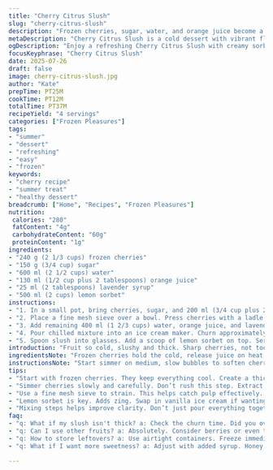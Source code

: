 ```yaml
---
title: "Cherry Citrus Slush"
slug: "cherry-citrus-slush"
description: "Frozen cherries, sugar, water, and orange juice become a vibrant slush, paired with creamy lemon sorbet. No eggs, nuts, or gluten. A semi-frozen fruit treat with a citrus twist, balanced sweetness, and a cool finish. Slightly less sugar, added orange juice instead of lemon, and a hint of lavender syrup. Quick simmering, straining, chilling, then churning. Serve immediately for a scoop of sorbet melting into the fruit slush."
metaDescription: "Cherry Citrus Slush is a cold dessert with vibrant flavors. Cherries and orange blend with lavender for a refreshing treat. No eggs or gluten."
ogDescription: "Enjoy a refreshing Cherry Citrus Slush with creamy sorbet. Cherries, orange, and lavender combine for a perfect summer treat."
focusKeyphrase: "Cherry Citrus Slush"
date: 2025-07-26
draft: false
image: cherry-citrus-slush.jpg
author: "Kate"
prepTime: PT25M
cookTime: PT12M
totalTime: PT37M
recipeYield: "4 servings"
categories: ["Frozen Pleasures"]
tags:
- "summer"
- "dessert"
- "refreshing"
- "easy"
- "frozen"
keywords:
- "cherry recipe"
- "summer treat"
- "healthy dessert"
breadcrumb: ["Home", "Recipes", "Frozen Pleasures"]
nutrition: 
 calories: "280"
 fatContent: "4g"
 carbohydrateContent: "60g"
 proteinContent: "1g"
ingredients:
- "240 g (2 1/3 cups) frozen cherries"
- "150 g (3/4 cup) sugar"
- "600 ml (2 1/2 cups) water"
- "130 ml (1/2 cup plus 2 tablespoons) orange juice"
- "25 ml (2 tablespoons) lavender syrup"
- "500 ml (2 cups) lemon sorbet"
instructions:
- "1. In a small pot, bring cherries, sugar, and 200 ml (3/4 cup plus 2 tablespoons) water to a boil. Reduce heat and simmer 7 minutes. Tiny bubbles, fruit softening."
- "2. Place a fine mesh sieve over a bowl. Press cherries with a ladle back and forth to extract juices. Discard pulp or compost."
- "3. Add remaining 400 ml (1 2/3 cups) water, orange juice, and lavender syrup to the strained juice. Cover and chill until nearly cold, about 1 hour and 5 minutes."
- "4. Pour chilled mixture into an ice cream maker. Churn approximately 25 minutes or per machine instructions until slushy consistency."
- "5. Spoon slush into glasses. Add a scoop of lemon sorbet on top. Serve right away with a straw and spoon."
introduction: "Fruit so cold, slushy and thick. Sharp cherries, not too sweet. Orange peeks around edges. Lavender hints lurking, subtle. Sorbet lemon, fresh and bright. Not ice cream, sorbet for zing. No nuts, no gluten, no fuss. Easy to make. Chill, churn, done. Spoon tines digging through cold, straw catching sweetness. Summer’s answer. No eggs, no gluten, just fruit and ice. Tang, flow, bite. Refreshing but not watery. Quickly assembled, quickly eaten, fleeting cold in mouth. Sometimes simple shifts—orange for lemon, lavender for calm—change everything. Cherry chill with a twist."
ingredientsNote: "Frozen cherries hold the cold, release juice on heat. Slightly less sugar balances citrus brightness. Orange juice in place of lemon for mellow acidity. Lavender syrup added for floral depth; adjust or skip for subtlety. Using lemon sorbet adds tartness, swap with vanilla ice cream if richer texture preferred. Water amounts split for better infusion and dilution control. Keep ingredients cold for crisp slush. Sugar can be replaced with honey or agave but expect texture and flavor alterations. Pulp can compost or blend into smoothies if waste is a concern. Sorbet texture key, too soft means overrun, too hard will freeze quickly."
instructionsNote: "Start simmer on medium, slow bubbles to soften cherries, extract flavor. Strain carefully, don’t press pulp too hard; bitter notes linger in overpressed pulp. Mix juices with water, orange, and lavender, chill thoroughly - slush requires cold base. Churn time slightly longer than norm, 25 minutes adjusts for syrup thickness. Watch slush texture—too soft and it melts fast, too thick and it defeats slush purpose. Serve immediately after scooping lemon sorbet on top. Cooling time short post-churn, so prep glasses cold. Mixing steps slight reorder to improve juice clarity and flavor merging. Pulp composting removes bitterness, maintains clarity and cleaner citrus bite."
tips:
- "Start with frozen cherries. They keep everything cool. Create a thicker consistency in a slush. Less sugar balances flavors well. Add sweetness with orange juice. Explore adjusting lavender syrup, too. It brings floral notes but can be subtle. If wanting more vibrant flavor, consider more orange juice. Just don’t overpower cherry taste. Chill everything before you begin. Cold ingredients equal better slush. Adjust water as needed based on juice infusion."
- "Simmer cherries slowly and carefully. Don’t rush this step. Extract flavors well without pushing too hard on pulp. Pulp can be bitter if pressed too much. So, just be gentle. Strain carefully. Don’t leave bitter notes in your slush. Mix juices with chilled water. Get the temperature right. Slush needs cold base. Remember to watch churning time. Overchurning creates a different texture."
- "Use a fine mesh sieve to strain. This helps catch pulp effectively. You want it smooth, not gritty. While waiting, prep serving glasses. Chill them for additional effect. This makes the presentation even better. Serve immediately. Slush melts quickly. Don’t let it sit. If there’s any leftover, store carefully. Pour into air-tight containers and freeze. Just know the texture changes."
- "Lemon sorbet is key. Adds zing. Swap in vanilla ice cream if wanting richer texture. It works well, not the same bright notes, though. Lavender syrup is optional. Can skip if desiring simpler flavors. You could tweak with some mint. Freshness level may change. Consider using honey or agave instead of sugar. But expect different results in flavor and texture."
- "Mixing steps helps improve clarity. Don’t just pour everything together without thought. Layer flavors strategically. It makes a difference. Utilize proper chilling time post-churn to keep it thick. Use a ladle wisely. Spoon slush into glasses gently. Top with sorbet for classic presentation. Keep it pretty and appealing when serving. You want those colors to shine."
faq:
- "q: What if my slush isn't thick? a: Check the churn time. Did you overchurn? If too soft, add less water next time. Special adjustments may help. Maybe chill longer before churning."
- "q: Can I use other fruits? a: Absolutely. Consider berries or even tropical fruits. Different flavors bring unique twists. Don’t forget the sugar balance, get it right. Taste as you go."
- "q: How to store leftovers? a: Use airtight containers. Freeze immediately for best results. Just know texture won't be the same. Slush can become icy. Re-churn if too hard."
- "q: What if I want more sweetness? a: Adjust with added syrup. Honey might work, too. Just remember balance flavors. Over-sweetening can mask the fruit. Keep it fresh."

---
```

